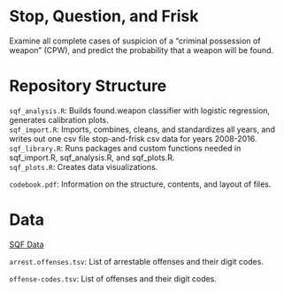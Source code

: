 # Stop, Question, and Frisk

Examine all complete cases of suspicion of a “criminal possession of weapon” (CPW), and predict the probability that a weapon will be found.  

# Repository Structure 

`sqf_analysis.R`: Builds found.weapon classifier with logistic regression, generates calibration plots.  
`sqf_import.R`: Imports, combines, cleans, and standardizes all years, and writes out one csv file stop-and-frisk csv data for years 2008-2016.  
`sqf_library.R`: Runs packages and custom functions needed in sqf_import.R, sqf_analysis.R, and sqf_plots.R.  
`sqf_plots.R`: Creates data visualizations.    

`codebook.pdf`: Information on the structure, contents, and layout of files.  

# Data

[SQF Data](https://www1.nyc.gov/site/nypd/stats/reports-analysis/stopfrisk.page)

`arrest.offenses.tsv`: List of arrestable offenses and their digit codes.  

`offense-codes.tsv`: List of offenses and their digit codes.   



